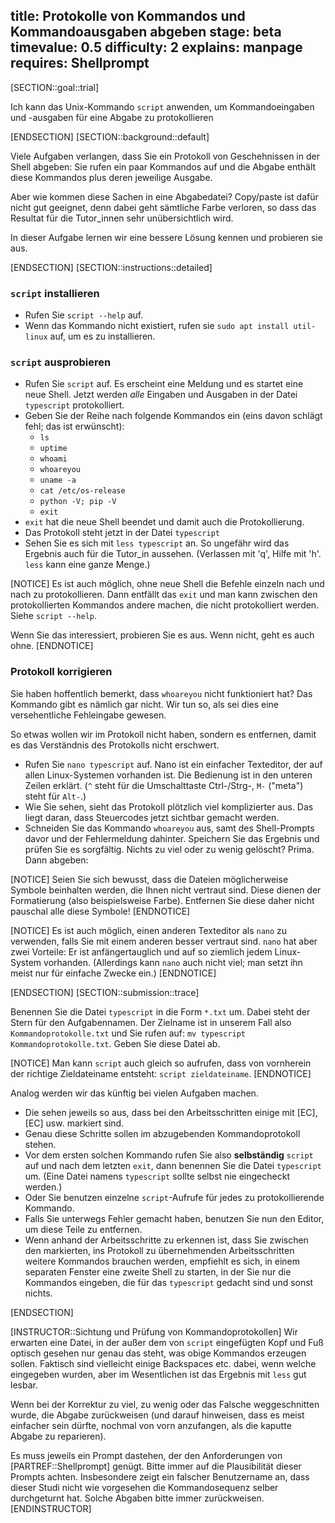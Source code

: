 title: Protokolle von Kommandos und Kommandoausgaben abgeben
stage: beta
timevalue: 0.5
difficulty: 2
explains: manpage
requires: Shellprompt
---
[SECTION::goal::trial]

Ich kann das Unix-Kommando `script` anwenden, um Kommandoeingaben und -ausgaben 
für eine Abgabe zu protokollieren

[ENDSECTION]
[SECTION::background::default]

Viele Aufgaben verlangen, dass Sie ein Protokoll von Geschehnissen in der Shell
abgeben: Sie rufen ein paar Kommandos auf und die Abgabe enthält diese Kommandos plus
deren jeweilige Ausgabe.

Aber wie kommen diese Sachen in eine Abgabedatei?
Copy/paste ist dafür nicht gut geeignet, denn dabei geht sämtliche Farbe verloren,
so dass das Resultat für die Tutor_innen sehr unübersichtlich wird.

In dieser Aufgabe lernen wir eine bessere Lösung kennen und probieren sie aus.

[ENDSECTION]
[SECTION::instructions::detailed]

### `script` installieren

- Rufen Sie `script --help` auf.
- Wenn das Kommando nicht existiert, rufen sie `sudo apt install util-linux` auf,
  um es zu installieren.


### `script` ausprobieren

- Rufen Sie `script` auf.
  Es erscheint eine Meldung und es startet eine neue Shell.
  Jetzt werden _alle_ Eingaben und Ausgaben in der Datei `typescript` protokolliert.
- Geben Sie der Reihe nach folgende Kommandos ein (eins davon schlägt fehl; das ist erwünscht):
    - `ls`
    - `uptime`
    - `whoami`
    - `whoareyou`
    - `uname -a`
    - `cat /etc/os-release`
    - `python -V; pip -V`
    - `exit`
- `exit` hat die neue Shell beendet und damit auch die Protokollierung.
- Das Protokoll steht jetzt in der Datei `typescript`
- Sehen Sie es sich mit `less typescript` an.
  So ungefähr wird das Ergebnis auch für die Tutor_in aussehen.
  (Verlassen mit 'q', Hilfe mit 'h'. `less` kann eine ganze Menge.)
  
[NOTICE]
Es ist auch möglich, ohne neue Shell die Befehle einzeln nach und nach zu protokollieren.
Dann entfällt das `exit` und man kann zwischen den protokollierten Kommandos
andere machen, die nicht protokolliert werden.
Siehe `script --help`. 

Wenn Sie das interessiert, probieren Sie es aus.
Wenn nicht, geht es auch ohne.
[ENDNOTICE]


### Protokoll korrigieren

Sie haben hoffentlich bemerkt, dass `whoareyou` nicht funktioniert hat?
Das Kommando gibt es nämlich gar nicht.
Wir tun so, als sei dies eine versehentliche Fehleingabe gewesen.

So etwas wollen wir im Protokoll nicht haben, sondern es entfernen, damit es das
Verständnis des Protokolls nicht erschwert.

- Rufen Sie `nano typescript` auf.
  Nano ist ein einfacher Texteditor, der auf allen Linux-Systemen vorhanden ist.
  Die Bedienung ist in den unteren Zeilen erklärt. 
  (`^` steht für die Umschalttaste Ctrl-/Strg-, `M-` ("meta") steht für `Alt-`.)
- Wie Sie sehen, sieht das Protokoll plötzlich viel komplizierter aus.
  Das liegt daran, dass Steuercodes jetzt sichtbar gemacht werden.
- Schneiden Sie das Kommando `whoareyou` aus, samt des Shell-Prompts davor
  und der Fehlermeldung dahinter.
  Speichern Sie das Ergebnis und prüfen Sie es sorgfältig.
  Nichts zu viel oder zu wenig gelöscht? Prima. Dann abgeben:
  
[NOTICE]
Seien Sie sich bewusst, dass die Dateien möglicherweise Symbole beinhalten werden, die Ihnen nicht vertraut
sind. Diese dienen der Formatierung (also beispielsweise Farbe). 
Entfernen Sie diese daher nicht pauschal alle diese Symbole!
[ENDNOTICE]

[NOTICE]
Es ist auch möglich, einen anderen Texteditor als `nano` zu verwenden,
falls Sie mit einem anderen besser vertraut sind.
`nano` hat aber zwei Vorteile: Er ist anfängertauglich und auf so ziemlich jedem
Linux-System vorhanden.
(Allerdings kann `nano` auch nicht viel; man setzt ihn meist nur für einfache Zwecke ein.)
[ENDNOTICE]

[ENDSECTION]
[SECTION::submission::trace]

Benennen Sie die Datei `typescript` in die Form `*.txt` um.
Dabei steht der Stern für den Aufgabennamen.
Der Zielname ist in unserem Fall also `Kommandoprotokolle.txt` und Sie rufen auf:
`mv typescript Kommandoprotokolle.txt`.
Geben Sie diese Datei ab.

[NOTICE]
Man kann `script` auch gleich so aufrufen, dass von vornherein der richtige Zieldateiname entsteht:
`script zieldateiname`.
[ENDNOTICE]

Analog werden wir das künftig bei vielen Aufgaben machen.

- Die sehen jeweils so aus, dass bei den Arbeitsschritten einige mit 
  [EC], [EC] usw. markiert sind.
- Genau diese Schritte sollen im abzugebenden Kommandoprotokoll stehen.
- Vor dem ersten solchen Kommando rufen Sie also **selbständig** `script` auf
  und nach dem letzten `exit`, dann benennen Sie die Datei `typescript` um.
  (Eine Datei namens `typescript` sollte selbst nie eingecheckt werden.)
- Oder Sie benutzen einzelne `script`-Aufrufe für jedes zu protokollierende Kommando.
- Falls Sie unterwegs Fehler gemacht haben, benutzen Sie nun den Editor,
  um diese Teile zu entfernen.
- Wenn anhand der Arbeitsschritte zu erkennen ist, dass Sie zwischen den
  markierten, ins Protokoll zu übernehmenden Arbeitsschritten weitere
  Kommandos brauchen werden, empfiehlt es sich, in einem separaten Fenster eine zweite Shell zu
  starten, in der Sie nur die Kommandos eingeben, die für das `typescript`
  gedacht sind und sonst nichts.

[ENDSECTION]

[INSTRUCTOR::Sichtung und Prüfung von Kommandoprotokollen]
Wir erwarten eine Datei, in der außer dem von `script` eingefügten Kopf und Fuß
optisch gesehen nur genau das steht, was obige Kommandos erzeugen sollen.
Faktisch sind vielleicht einige Backspaces etc. dabei, wenn welche eingegeben wurden,
aber im Wesentlichen ist das Ergebnis mit `less` gut lesbar.

Wenn bei der Korrektur zu viel, zu wenig oder das Falsche weggeschnitten wurde,
die Abgabe zurückweisen (und darauf hinweisen, dass es meist einfacher sein dürfte,
nochmal von vorn anzufangen, als die kaputte Abgabe zu reparieren).

Es muss jeweils ein Prompt dastehen, 
der den Anforderungen von [PARTREF::Shellprompt] genügt.
Bitte immer auf die Plausibilität dieser Prompts achten.
Insbesondere zeigt ein falscher Benutzername an, dass dieser Studi nicht wie
vorgesehen die Kommandosequenz selber durchgeturnt hat.
Solche Abgaben bitte immer zurückweisen.
[ENDINSTRUCTOR]
